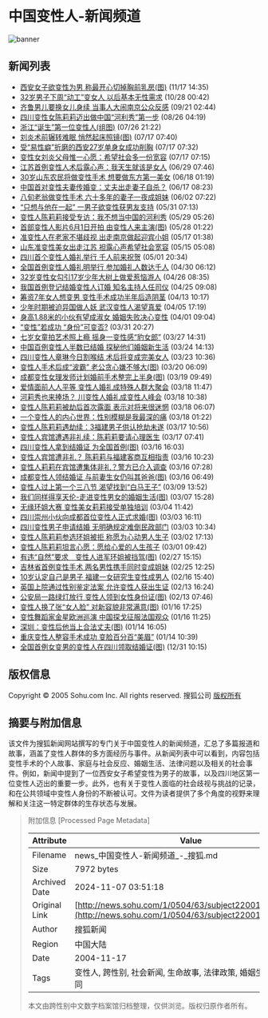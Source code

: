 # 中国变性人-新闻频道

![banner](https://images.sohu.com/ccc.gif)

## 新闻列表

- [西安女子欲变性为男 称最开心切掉胸前乳房(图)](https://news.sohu.com/20041117/n223033616.shtml) (11/17 14:35)
- [32岁男子下周“动工”变女人 以后基本无性需求](https://news.sohu.com/20041028/n222721179.shtml) (10/28 00:42)
- [齐鲁男儿要换女儿身续 当事人大闹南京公众反感](https://news.sohu.com/20040921/n222144065.shtml) (09/21 02:44)
- [四川变性女陈莉莉迈出做中国“河利秀”第一步](https://news.sohu.com/20040826/n221736704.shtml) (08/26 04:19)
- [浙江“诞生”第一位变性人(组图)](https://news.sohu.com/20040726/n221210563.shtml) (07/26 21:22)
- [刘炎术前辗转难眠 悄然起床照镜(图)](https://news.sohu.com/20040717/n221049678.shtml) (07/17 07:40)
- [受“易性癖”折磨的西安27岁单身女成功削胸](https://news.sohu.com/20040717/n221049664.shtml) (07/17 07:32)
- [变性女刘炎父母惟一心愿：希望社会多一份宽容](https://news.sohu.com/20040717/n221049652.shtml) (07/17 07:15)
- [江苏首例变性人术后露心声：我天生就该是女人](https://news.sohu.com/2004/06/29/12/news220761248.shtml) (06/29 07:46)
- [30岁山东农民将做变性手术 想要做东方第一美女](https://news.sohu.com/2004/06/18/71/news220587119.shtml) (06/18 01:19)
- [中国首对变性夫妻传婚变：丈夫出走妻子自杀？](https://news.sohu.com/2004/06/17/16/news220571628.shtml) (06/17 08:23)
- [八旬老翁做变性手术 六十多年的妻子一夜成姐妹](https://news.sohu.com/2004/06/02/17/news220351791.shtml) (06/02 07:22)
- [“只想与他在一起” 一男子欲变性获男友支持](https://news.sohu.com/2004/05/31/79/news220317904.shtml) (05/31 07:13)
- [变性人陈莉莉接受专访：我不想当中国的河利秀](https://news.sohu.com/2004/05/29/38/news220303864.shtml) (05/29 05:26)
- [首部变性人影片6月1日开拍 由变性人来主演(图)](https://news.sohu.com/2004/05/28/83/news220288358.shtml) (05/28 01:22)
- [准变性人在老家不堪歧视 出走南京做起迎宾小姐](https://news.sohu.com/2004/05/17/54/news220145455.shtml) (05/17 01:38)
- [山东准变性美女出走江苏 袒露心声希望社会宽容](https://news.sohu.com/2004/05/15/51/news220135168.shtml) (05/15 05:08)
- [四川首个变性人婚礼举行 千人前来祝贺](https://news.sohu.com/2004/05/01/87/news220018751.shtml) (05/01 20:34)
- [全国首例变性人婚礼明举行 参加婚礼人数达千人](https://news.sohu.com/2004/04/30/40/news220004080.shtml) (04/30 06:12)
- [32岁变性女勾引17岁少年大树上做爱惹恼游人](https://news.sohu.com/2004/04/26/01/news219950199.shtml) (04/26 08:35)
- [我国首例登记结婚变性人订婚 知名主持人任司仪](https://news.sohu.com/2004/04/25/36/news219943636.shtml) (04/25 09:08)
- [筹资7年女人想变男 变性手术成功半年后造阴茎](https://news.sohu.com/2004/04/13/41/news219814134.shtml) (04/13 10:17)
- [少年时期被迫异国做人妖 武汉变性人渴望真爱](https://news.sohu.com/2004/04/05/98/news219749855.shtml) (04/05 17:19)
- [身高1.88米的小伙有望成淑女 婚姻失败决心变性](https://news.sohu.com/2004/04/01/41/news219694149.shtml) (04/01 09:04)
- [“变性”若成功 “身份”可变否?](https://news.sohu.com/2004/03/31/96/news219689627.shtml) (03/31 20:27)
- [七岁女童拍艺术照上瘾 摇身一变性感“豹女郎”](https://news.sohu.com/2004/03/27/42/news219624298.shtml) (03/27 14:31)
- [中国百例变性人半数已结婚 探秘他们婚姻新生活](https://news.sohu.com/2004/03/24/59/news219575922.shtml) (03/24 14:13)
- [四川变性人章琳今日割喉结 术后将变成完美女人](https://news.sohu.com/2004/03/23/46/news219554695.shtml) (03/23 10:36)
- [变性人手术后成“波霸” 老公贪心嫌不够大(图)](https://news.sohu.com/2004/03/20/41/news219514199.shtml) (03/20 06:09)
- [成都变性女理发师计划婚前手术整完上半身(图)](https://news.sohu.com/2004/03/19/02/news219500216.shtml) (03/19 09:49)
- [爱情面前人人平等 变性人婚礼成特殊人群大聚会](https://news.sohu.com/2004/03/18/80/news219488063.shtml) (03/18 11:47)
- [河莉秀也来捧场？ 川变性人婚礼成变性人峰会](https://news.sohu.com/2004/03/18/61/news219486109.shtml) (03/18 10:38)
- [变性人陈莉莉被劫后首次露面 表示对将来很迷惘](https://news.sohu.com/2004/03/18/13/news219481346.shtml) (03/18 06:07)
- [一个变性人的内心世界：性别模糊是我最深的痛](https://news.sohu.com/2004/03/18/05/news219480521.shtml) (03/18 01:22)
- [变性人陈莉莉遇劫续：3福建男子供认抢劫未遂](https://news.sohu.com/2004/03/17/48/news219474816.shtml) (03/17 10:56)
- [变性人宾馆遭遇非礼续：陈莉莉要请心理医生](https://news.sohu.com/2004/03/17/51/news219465184.shtml) (03/17 07:41)
- [四川变性人拿到结婚证 为全国首例(图)](https://news.sohu.com/2004/03/16/69/news219456955.shtml) (03/16 16:03)
- [变性人宾馆遭非礼？ 陈莉莉与福建客商互相指责](https://news.sohu.com/2004/03/16/27/news219452769.shtml) (03/16 10:23)
- [变性人莉莉在宾馆遭集体非礼？警方已介入调查](https://news.sohu.com/2004/03/16/93/news219449348.shtml) (03/16 07:28)
- [成都变性人领结婚证 与前妻生女仍叫其爸爸(图)](https://news.sohu.com/2004/03/16/91/news219449182.shtml) (03/16 06:49)
- [变性人过上第一个三八节 渴望找到“白马王子”](https://news.sohu.com/2004/03/09/87/news219358769.shtml) (03/09 13:52)
- [我们同样得享天伦-走进变性男女的婚姻生活(图)](https://news.sohu.com/2004/03/07/01/news219330162.shtml) (03/07 15:28)
- [无缘环姐大赛 变性美女莉莉接受单独培训](https://news.sohu.com/2004/03/04/61/news219296157.shtml) (03/04 11:42)
- [四川崇州小伙向成都首位变性人正式求婚(图)](https://news.sohu.com/2004/03/03/30/news219283089.shtml) (03/03 16:11)
- [四川变性男子申请结婚 无明确规定难倒民政部门](https://news.sohu.com/2004/03/03/59/news219275945.shtml) (03/03 10:34)
- [变性人陈莉莉参选环姐被拒 称愿为心动男人生子](https://news.sohu.com/2004/03/02/98/news219269864.shtml) (03/02 17:13)
- [变性人陈莉莉坦言心愿：愿给心爱的人生孩子](https://news.sohu.com/2004/03/01/06/news219250687.shtml) (03/01 09:42)
- [有违“自然”要求　变性人进军环姐被挡驾(图)](https://news.sohu.com/2004/02/27/86/news219228639.shtml) (02/27 15:15)
- [吉林省首例变性手术 两名男性携手同时变成姐妹](https://news.sohu.com/2004/02/25/89/news219198956.shtml) (02/25 12:25)
- [10岁认定自己是男子 福建一女研究生变性成男人](https://news.sohu.com/2004/02/16/41/news219094190.shtml) (02/16 15:40)
- [英国上院通过性别鉴定法案 允许变性人获出生证](https://news.sohu.com/2004/02/13/68/news219066893.shtml) (02/13 16:24)
- [公安局一路绿灯放行 变性人领到女性身份证(图)](https://news.sohu.com/2004/02/13/79/news219057980.shtml) (02/13 07:46)
- [变性人换了张“女人脸” 对新容貌非常满意(图)](https://news.sohu.com/2004/01/16/26/news218632607.shtml) (01/16 17:25)
- [变性舞蹈家金星欧洲巡演 中国探戈征服法国观众](https://news.sohu.com/2004/01/16/99/news218619924.shtml) (01/16 11:25)
- [深圳：变性后他当上合法丈夫(图)](https://news.sohu.com/2004/01/14/68/news218536871.shtml) (01/14 16:05)
- [重庆变性人整容手术成功 变脸百分百“美眉”](https://news.sohu.com/2004/01/14/80/news218518098.shtml) (01/14 10:39)
- [全国首例女变男的变性人在四川领取结婚证(图)](https://news.sohu.com/2003/12/31/71/news217697130.shtml) (12/31 10:15)

## 版权信息
Copyright © 2005 Sohu.com Inc. All rights reserved. 搜狐公司 [版权所有](https://www.sohu.com/about/copyright.html)

## 摘要与附加信息

<!-- tcd_abstract -->
该文件为搜狐新闻网站撰写的专门关于中国变性人的新闻频道，汇总了多篇报道和故事，涵盖了变性人群体的多方面经历与事件。从新闻列表中可以看到，内容包括变性手术的个人故事、家庭与社会反应、婚姻生活、法律问题以及相关的社会事件。例如，新闻中提到了一位西安女子希望变性为男子的故事，以及四川地区第一位变性人迈出的重要一步。此外，也有关于变性人面临的社会歧视与挑战的记录，和在公共领域中变性人身份的不断被认可。文件为读者提供了多个角度的视野来理解和关注这一特定群体的生存状态与发展。
<!-- tcd_abstract_end -->

> 附加信息 [Processed Page Metadata]
>
> | Attribute       | Value                                  |
> |-----------------|----------------------------------------|
> | Filename        | news_中国变性人-新闻频道_-_搜狐.md                             |
> | Size            | 7972 bytes                           |
> | Archived Date   | 2024-11-07 03:51:18                             |
> | Original Link   | [http://news.sohu.com/1/0504/63/subject220016329.shtml](http://news.sohu.com/1/0504/63/subject220016329.shtml)                       |
> | Author          | 搜狐新闻                               |
> | Region          | 中国大陆                               |
> | Date            | 2004-11-17                                 |
> | Tags            | 变性人, 跨性别, 社会新闻, 生命故事, 法律政策, 婚姻生活, 性别认同                                 |
>
> 本文由跨性别中文数字档案馆归档整理，仅供浏览。版权归原作者所有。
>